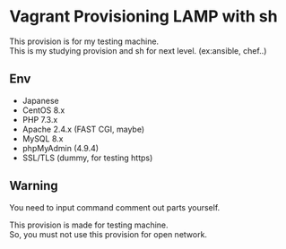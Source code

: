 # Vagrant Provisioning LAMP with sh
This provision is for my testing machine.  
This is my studying provision and sh for next level. (ex:ansible, chef..)
  
## Env
- Japanese
- CentOS 8.x  
- PHP 7.3.x
- Apache 2.4.x (FAST CGI, maybe)
- MySQL 8.x
- phpMyAdmin (4.9.4)
- SSL/TLS (dummy, for testing https)
  
## Warning
You need to input command comment out parts yourself.
  
This provision is made for testing machine.  
So, you must not use this provision for open network.  
